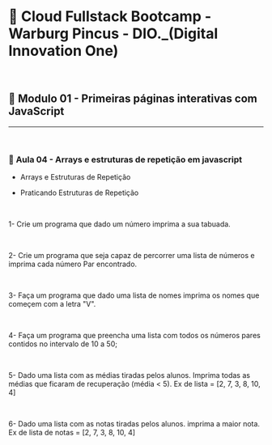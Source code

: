 # 📌 **Cloud Fullstack Bootcamp - Warburg Pincus - DIO._(Digital Innovation One)**

<br>

## 📎 **Modulo 01 - Primeiras páginas interativas com JavaScript**

<hr><br>

### 📖 **Aula 04 - Arrays e estruturas de repetição em javascript**
- Arrays e Estruturas de Repetição

- Praticando Estruturas de Repetição

<br>

1- Crie um programa que dado um número imprima a sua tabuada.

<br>

2- Crie um programa que seja capaz de percorrer uma lista de números e imprima cada número Par encontrado.

<br>

3- Faça um programa que dado uma lista de nomes imprima os nomes que começem com a letra "V".

<br>

4- Faça um programa que preencha uma lista com todos os números pares contidos no intervalo de 10 a 50;

<br>

5- Dado uma lista com as médias tiradas pelos alunos. Imprima todas as médias que ficaram de recuperação (média < 5).
   Ex de lista = [2, 7, 3, 8, 10, 4]

<br>

6- Dado uma lista com as notas tiradas pelos alunos. imprima a maior nota.
   Ex de lista de notas = [2, 7, 3, 8, 10, 4]